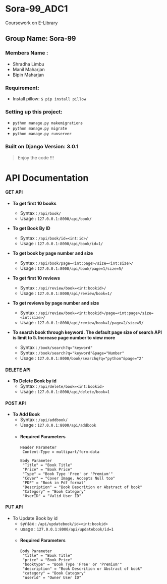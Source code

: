 # Sora-99_ADC1
 Coursework on E-Library
 
## Group Name: Sora-99
### Members Name : 
- Shradha Limbu
- Manil Maharjan
- Bipin Maharjan
 
 
### Requirement:
 - Install pillow: ``` $ pip install pillow ```
 
### Setting up this project:
- ```python manage.py makemigrations```
- ```python manage.py migrate```
- ```python manage.py runserver```

### Built on Django Version: 3.0.1
> Enjoy the code !!!

#
# API Documentation

#### GET API
- **To get first 10 books**
  - Syntax : ```/api/book/```
  - Usage : ```127.0.0.1:8000/api/book/```

- **To get Book By ID**
   - Syntax : ```/api/book/id=<int:id>/```
   - Usage : ```127.0.0.1:8000/api/book/id=1/```

- **To get book by page number and size**
  - Syntax : ```/api/book/page=<int:page>/size=<int:size>/```
  - Usage : ```127.0.0.1:8000/api/book/page=1/size=5/```

- **To get first 10 reviews**
  - Syntax : ```/api/review/book=<int:bookid>/```
  - Usage : ```127.0.0.1:8000/api/review/book=1/```

- **To get reviews by page number and size**
  - Syntax : ```/api/review/book=<int:bookid>/page=<int:page>/size=<int:size>/```
  - Usage : ```127.0.0.1:8000/api/review/book=1/page=2/size=5/```
 
- **To search book through keyword. The default page size of search API is limit to 5. Increase page number to view more**
  - Syntax : ```/book/search?q="keyword"```
  - Syntax : ```/book/search?q="keyword"&page="Number"```
  - Usage : ```127.0.0.1:8000/book/searchq?q="python"&page="2"```

#### DELETE API
- **To Delete Book by id**
  - Syntax : ```/api/delete/book=<int:bookid>```
  - Usage : ```127.0.0.1:8000/api/delete/book=1```

#### POST API
- **To Add Book**
  - Syntax : ```/api/addbook/```
  - Usage : ``127.0.0.1:8000/api/addbook``
  - #### Required Parameters
    ```
    Header Parameter
     Content-Type = multipart/form-data
    
    Body Parameter
     "Title" = "Book Title"
     "Price" = "Book Price"
     "Type" = "Book Type 'Free' or 'Premium'"
     "Cover" = "Cover Image. Accepts Null too"
     "PDF" = "Book in Pdf format"
     "Description" = "Book Descrition or Abstract of book"
     "Category" = "Book Category"
     "UserID" = "Valid User ID"
    ```
  
#### PUT API
- To Update Book by id
  - syntax : ```/api/updatebook/id=<int:bookid>```
  - usage : ```127.0.0.1:8000/api/updatebook/id=1```
  - #### Required Parameters
    ```
    Body Parameter
     "title" = "Book Title"
     "price" = "Book Price"
     "booktype" = "Book Type 'Free' or 'Premium'"
     "description" = "Book Descrition or Abstract of book"
     "category" = "Book Category"
     "userid" = "Owner User ID"
    ```
